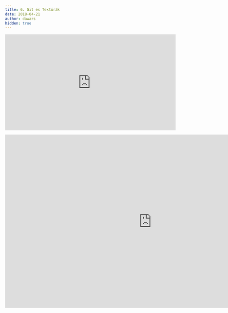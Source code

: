 ```yaml
---
title: 6. Git és Textúrák
date: 2018-04-21
author: dawars
hidden: true
---
```


<div class="video-container">
<iframe width="560" height="315" src="https://www.youtube.com/embed/IX0dfyfLTgU?rel=0" frameborder="0" allow="autoplay; encrypted-media" allowfullscreen></iframe>
</div>
<p></p>
<div class="video-container">
<iframe src="https://docs.google.com/presentation/d/e/2PACX-1vTkhRGWcNGSg83aagZ4QPmaas1qwi5r90E0lo_jrFKdKF_RBL73sueIjJpfXJKUhpnOdYsB-GpIT10l/embed?start=false&loop=false&delayms=3000" frameborder="0" width="960" height="569" allowfullscreen="true" mozallowfullscreen="true" webkitallowfullscreen="true"></iframe>
</div>
